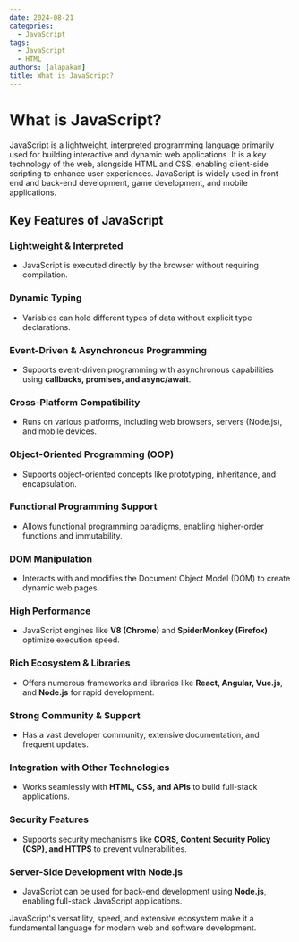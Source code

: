```yaml
---
date: 2024-08-21
categories:
  - JavaScript
tags:
  - JavaScript
  - HTML
authors: [alapakam]
title: What is JavaScript? 
---
```

# What is JavaScript?  

JavaScript is a lightweight, interpreted programming language primarily used for building interactive and dynamic web applications. It is a key technology of the web, alongside HTML and CSS, enabling client-side scripting to enhance user experiences. JavaScript is widely used in front-end and back-end development, game development, and mobile applications.  

<!-- more -->

## Key Features of JavaScript  

### Lightweight & Interpreted  
- JavaScript is executed directly by the browser without requiring compilation.  

### Dynamic Typing  
- Variables can hold different types of data without explicit type declarations.  

### Event-Driven & Asynchronous Programming  
- Supports event-driven programming with asynchronous capabilities using **callbacks, promises, and async/await**.  

### Cross-Platform Compatibility  
- Runs on various platforms, including web browsers, servers (Node.js), and mobile devices.  

### Object-Oriented Programming (OOP)  
- Supports object-oriented concepts like prototyping, inheritance, and encapsulation.  

### Functional Programming Support  
- Allows functional programming paradigms, enabling higher-order functions and immutability.  

### DOM Manipulation  
- Interacts with and modifies the Document Object Model (DOM) to create dynamic web pages.  

### High Performance  
- JavaScript engines like **V8 (Chrome)** and **SpiderMonkey (Firefox)** optimize execution speed.  

### Rich Ecosystem & Libraries  
- Offers numerous frameworks and libraries like **React, Angular, Vue.js**, and **Node.js** for rapid development.  

### Strong Community & Support  
- Has a vast developer community, extensive documentation, and frequent updates.  

### Integration with Other Technologies  
- Works seamlessly with **HTML, CSS, and APIs** to build full-stack applications.  

### Security Features  
- Supports security mechanisms like **CORS, Content Security Policy (CSP), and HTTPS** to prevent vulnerabilities.  

### Server-Side Development with Node.js  
- JavaScript can be used for back-end development using **Node.js**, enabling full-stack JavaScript applications.  

JavaScript's versatility, speed, and extensive ecosystem make it a fundamental language for modern web and software development.  
